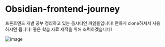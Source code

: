 # Obsidian-frontend-journey

프론트엔드 개발 공부 정리하고 있는 옵시디언 파일들입니다! 편하게 clone하셔서 사용하시면 됩니다! 좋은 학습 자료 제작을 위해 조력하겠습니다!

![image](https://github.com/gihwan-dev/Obsidian-frontend-journey/assets/84307361/a6eedfce-1559-40a6-b130-7a1e1b0864af)
